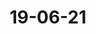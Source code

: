 ---
layout: post
title: 19-06-21
subtitle: 
gh-repo: 
gh-badge: [star, fork, follow]
tags: [TT]
categories : [TT]
---